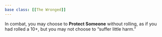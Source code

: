 ```yaml
---
base class: [[The Wronged]]
---
```

In combat, you may choose to **Protect Someone** without rolling, as if you had rolled a 10+, but you may not choose to “suffer little harm.”